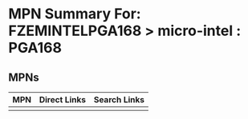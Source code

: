 



# MPN Summary For: FZEMINTELPGA168 > micro-intel : PGA168

## MPNs
  

|MPN|Direct Links|Search Links|
| :--- | :--- | :--- |
||||
